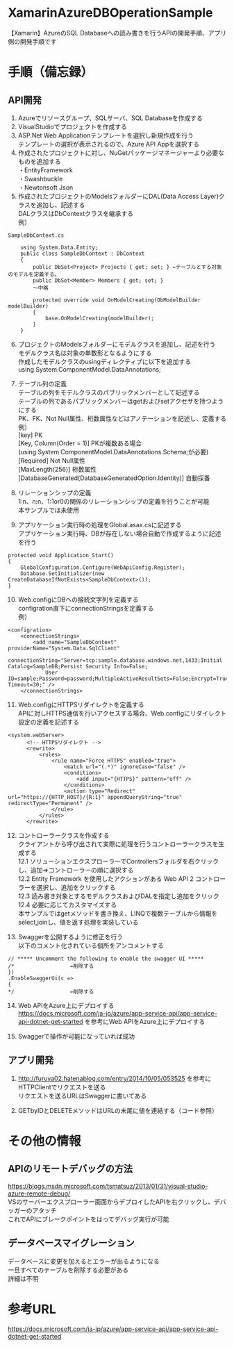 # XamarinAzureDBOperationSample
【Xamarin】AzureのSQL Databaseへの読み書きを行うAPIの開発手順、アプリ側の開発手順です

# 手順（備忘録）
## API開発
1. Azureでリソースグループ、SQLサーバ、SQL Databaseを作成する  
2. VisualStudioでプロジェクトを作成する  
3. ASP.Net Web Applicationテンプレートを選択し新規作成を行う  
テンプレートの選択が表示されるので、Azure API Appを選択する  
4. 作成されたプロジェクトに対し、NuGetパッケージマネージャーより必要なものを追加する  
・EntityFramework  
・Swashbuckle  
・Newtonsoft Json  
5. 作成されたプロジェクトのModelsフォルダーにDAL(Data Access Layer)クラスを追加し、記述する  
DALクラスはDbContextクラスを継承する  
例）  
```
SampleDbContext.cs  

	using System.Data.Entity;			
	public class SampleDbContext : DbContext			
	{			
		public DbSet<Project> Projects { get; set; } ←テーブルとする対象のモデルを定義する。		
		public DbSet<Member> Members { get; set; }		
		～中略		
				
		protected override void OnModelCreating(DbModelBuilder modelBuilder)		
		{		
			base.OnModelCreating(modelBuilder);	
		}		
	}		
```
6. 	プロジェクトのModelsフォルダーにモデルクラスを追加し、記述を行う  
モデルクラス名は対象の単数形となるようにする  
作成したモデルクラスのusingディレクティブに以下を追加する  
using System.ComponentModel.DataAnnotations;  

7. テーブル列の定義  
テーブルの列をモデルクラスのパブリックメンバーとして記述する  
テーブルの列であるパブリックメンバーはgetおよびsetアクセサを持つようにする  
PK、FK、Not Null属性、桁数属性などはアノテーションを記述し、定義する  
例）  
[key] PK  
[Key, Column(Order = 1)] PKが複数ある場合  
(using System.ComponentModel.DataAnnotations.Schema;が必要)  
[Required] Not Null属性  
[MaxLength(256)] 桁数属性  
[DatabaseGenerated(DatabaseGeneratedOption.Identity)] 自動採番

8. リレーションシップの定義  
1:n、n:n、1:1or0の関係のリレーションシップの定義を行うことが可能  
本サンプルでは未使用

9. アプリケーション実行時の処理をGlobal.asax.csに記述する  
アプリケーション実行時、DBが存在しない場合自動で作成するように記述を行う

```
protected void Application_Start()	
{	
	GlobalConfiguration.Configure(WebApiConfig.Register);
	Database.SetInitializer(new CreateDatabaseIfNotExists<SampleDbContext>());
}
```

10. Web.configにDBへの接続文字列を定義する  
configration直下にconnectionStringsを定義する  
例）
```
<configration>						
	<connectionStrings>					
		<add name="SampleDbContext" providerName="System.Data.SqlClient" 				
			connectionString="Server=tcp:sample.database.windows.net,1433;Initial Catalog=SampleDB;Persist Security Info=False;			
			User ID=sample;Password=password;MultipleActiveResultSets=False;Encrypt=True;TrustServerCertificate=False;Connection Timeout=30;" />			
	</connectionStrings>					
```

11. Web.configにHTTPSリダイレクトを定義する  
APIに対しHTTPS通信を行いアクセスする場合、Web.configにリダイレクト設定の定義を記述する  
```
<system.webServer>						
	  <!-- HTTPSリダイレクト -->					
	  <rewrite>					
		  <rules>				
			  <rule name="Force HTTPS" enabled="true">			
				  <match url="(.*)" ignoreCase="false" />		
				  <conditions>		
					  <add input="{HTTPS}" pattern="off" />	
				  </conditions>		
				  <action type="Redirect" url="https://{HTTP_HOST}/{R:1}" appendQueryString="true" redirectType="Permanent" />		
			  </rule>			
		  </rules>				
	  </rewrite>					
```

12. コントローラークラスを作成する  
クライアントから呼び出されて実際に処理を行うコントローラークラスを生成する  
12.1 ソリューションエクスプローラーでControllersフォルダを右クリックし、追加=>コントローラーの順に選択する  
12.2 Entity Framework を使用したアクションがある Web API 2 コントローラーを選択し、追加をクリックする  
12.3 読み書き対象とするモデルクラスおよびDALを指定し追加をクリック  
12.4 必要に応じてカスタマイズする  
本サンプルではgetメソッドを書き換え、LINQで複数テーブルから情報をselect,joinし、値を返す処理を実装している

13. Swaggerを公開するように修正を行う  
以下のコメント化されている個所をアンコメントする
```
// ***** Uncomment the following to enable the swagger UI *****																								
/*					←削除する			
})																								
.EnableSwaggerUi(c =>																								
{																								
*/					←削除する			
```

14. Web APIをAzure上にデプロイする  
https://docs.microsoft.com/ja-jp/azure/app-service-api/app-service-api-dotnet-get-started  を参考にWeb APIをAzure上にデプロイする  

15. Swaggerで操作が可能になっていれば成功

## アプリ開発
1. http://furuya02.hatenablog.com/entry/2014/10/05/053525  を参考にHTTPClientでリクエストを送る  
リクエストを送るURLはSwaggerに書いてある  

2. GETbyIDとDELETEメソッドはURLの末尾に値を連結する（コード参照）  

# その他の情報
## APIのリモートデバッグの方法
https://blogs.msdn.microsoft.com/tsmatsuz/2013/01/31/visual-studio-azure-remote-debug/  
VSのサーバーエクスプローラー画面からデプロイしたAPIを右クリックし、デバッガーのアタッチ  
これでAPIにブレークポイントをはってデバッグ実行が可能

## データベースマイグレーション
データベースに変更を加えるとエラーが出るようになる  
一旦すべてのテーブルを削除する必要がある  
詳細は不明

# 参考URL
https://docs.microsoft.com/ja-jp/azure/app-service-api/app-service-api-dotnet-get-started  
